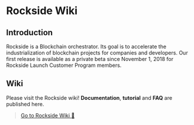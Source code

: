 # Rockside Wiki

## Introduction
Rockside is a Blockchain orchestrator. Its goal is to accelerate the industrialization of blockchain projects for companies and developers. Our first release is available as a private beta since November 1, 2018 for Rockside Launch Customer Program members.

## Wiki
Please visit the Rockside wiki! **Documentation**, **tutorial** and **FAQ** are published here.
> [Go to Rockside Wiki 🎸](https://github.com/blockchain-studio/rockside/wiki)
